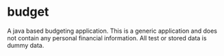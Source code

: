 # budget
A java based budgeting application. This is a generic application and does not contain any personal financial information. All test or stored data is dummy data.
